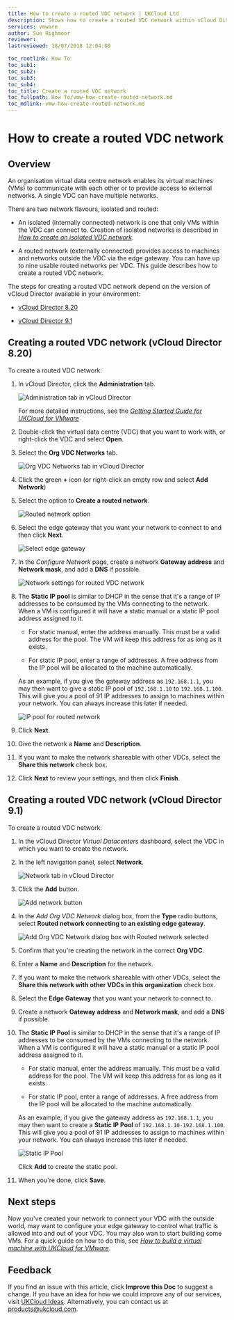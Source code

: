 ```yaml
---
title: How to create a routed VDC network | UKCloud Ltd
description: Shows how to create a routed VDC network within vCloud Director
services: vmware
author: Sue Highmoor
reviewer:
lastreviewed: 18/07/2018 12:04:00

toc_rootlink: How To
toc_sub1:
toc_sub2:
toc_sub3:
toc_sub4:
toc_title: Create a routed VDC network
toc_fullpath: How To/vmw-how-create-routed-network.md
toc_mdlink: vmw-how-create-routed-network.md
---
```


# How to create a routed VDC network

## Overview

An organisation virtual data centre network enables its virtual machines (VMs) to communicate with each other or to provide access to external networks. A single VDC can have multiple networks.

There are two network flavours, isolated and routed:

- An isolated (internally connected) network is one that only VMs within the VDC can connect to. Creation of isolated networks is described in [*How to create an isolated VDC network*](vmw-how-create-isolated-network.md).

- A routed network (externally connected) provides access to machines and networks outside the VDC via the edge gateway. You can have up to nine usable routed networks per VDC. This guide describes how to create a routed VDC network.

The steps for creating a routed VDC network depend on the version of vCloud Director available in your environment:

- [vCloud Director 8.20](#creating-a-routed-vdc-network-vcloud-director-820)

- [vCloud Director 9.1](#creating-a-routed-vdc-network-vcloud-director-91)

## Creating a routed VDC network (vCloud Director 8.20)

To create a routed VDC network:

1. In vCloud Director, click the **Administration** tab.

    ![Administration tab in vCloud Director](images/vmw-vcd-tab-admin.png)

    For more detailed instructions, see the [*Getting Started Guide for UKCloud for VMware*](vmw-gs.md)

2. Double-click the virtual data centre (VDC) that you want to work with, or right-click the VDC and select **Open**.

3. Select the **Org VDC Networks** tab.

    ![Org VDC Networks tab in vCloud Director](images/vmw-vcd-tab-vdc-networks.png)

4. Click the green **+** icon (or right-click an empty row and select **Add Network**)

5. Select the option to **Create a routed network**.

    ![Routed network option](images/vmw-vcd-admin-routed-network-select.png)

6. Select the edge gateway that you want your network to connect to and then click **Next**.

    ![Select edge gateway](images/vmw-vcd-admin-routed-network-edge.png)

    <!-- add info about what the Create as subinterface checkbox is for -->

7. In the *Configure Network* page, create a network **Gateway address** and **Network mask**, and add a **DNS** if possible.

    ![Network settings for routed VDC network](images/vmw-vcd-admin-vdc-network-gateway.png)

8. The **Static IP pool** is similar to DHCP in the sense that it's a range of IP addresses to be consumed by the VMs connecting to the network. When a VM is configured it will have a static manual or a static IP pool address assigned to it.

    - For static manual, enter the address manually. This must be a valid address for the pool. The VM will keep this address for as long as it exists.

    - For static IP pool, enter a range of addresses. A free address from the IP pool will be allocated to the machine automatically.

    As an example, if you give the gateway address as `192.168.1.1`, you may then want to give a static IP pool of `192.168.1.10` to `192.168.1.100`. This will give you a pool of 91 IP  addresses to assign to machines within your network. You can always increase this later if needed.

    ![IP pool for routed network](images/vmw-vcd-admin-vdc-network-ip.png)

9. Click **Next**.

10. Give the network a **Name** and **Description**.

11. If you want to make the network shareable with other VDCs, select the **Share this network** check box.

12. Click **Next** to review your settings, and then click **Finish**.

## Creating a routed VDC network (vCloud Director 9.1)

To create a routed VDC network:

1. In the vCloud Director *Virtual Datacenters* dashboard, select the VDC in which you want to create the network.

2. In the left navigation panel, select **Network**.

    ![Network tab in vCloud Director](images/vmw-vcd91-tab-network.png)

3. Click the **Add** button.

    ![Add network button](images/vmw-vcd91-btn-add-network.png)

4. In the *Add Org VDC Network* dialog box, from the **Type** radio buttons, select **Routed network connecting to an existing edge gateway**.

    ![Add Org VDC Network dialog box with Routed network selected](images/vmw-vcd91-add-network-routed.png)

5. Confirm that you're creating the network in the correct **Org VDC**.

6. Enter a **Name** and **Description** for the network.

7. If you want to make the network shareable with other VDCs, select the **Share this network with other VDCs in this organization** check box.

8. Select the **Edge Gateway** that you want your network to connect to.

9. Create a network **Gateway address** and **Network mask**, and add a **DNS** if possible.

10. The **Static IP Pool** is similar to DHCP in the sense that it's a range of IP addresses to be consumed by the VMs connecting to the network. When a VM is configured it will have a static manual or a static IP pool address assigned to it.

    - For static manual, enter the address manually. This must be a valid address for the pool. The VM will keep this address for as long as it exists.

    - For static IP pool, enter a range of addresses. A free address from the IP pool will be allocated to the machine automatically.

    As an example, if you give the gateway address as `192.168.1.1`, you may then want to create a **Static IP Pool** of `192.168.1.10-192.168.1.100`. This will give you a pool of 91 IP addresses to assign to machines within your network. You can always increase this later if needed.

    ![Static IP Pool](images/vmw-vcd91-network-ip-pool.png)

    Click **Add** to create the static pool.

11. When you're done, click **Save**.

## Next steps

Now you've created your network to connect your VDC with the outside world, may want to configure your edge gateway to control what traffic is allowed into and out of your VDC. You may also wan to start building some VMs. For a quick guide on how to do this, see [*How to build a virtual machine with UKCloud for VMware*](vmw-how-build-vm.md).

## Feedback

If you find an issue with this article, click **Improve this Doc** to suggest a change. If you have an idea for how we could improve any of our services, visit [UKCloud Ideas](https://ideas.ukcloud.com). Alternatively, you can contact us at <products@ukcloud.com>.
